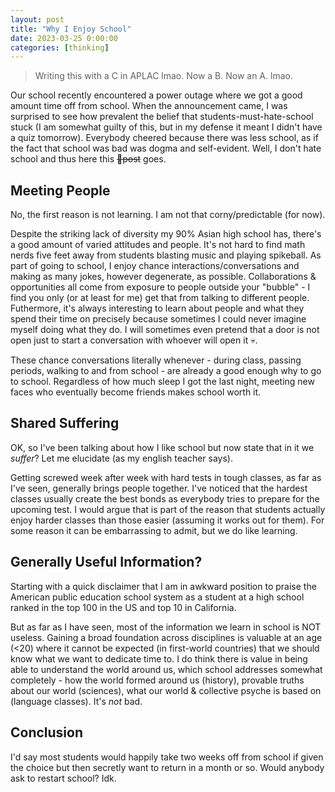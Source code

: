 ```yaml
---
layout: post
title: "Why I Enjoy School"
date: 2023-03-25 0:00:00
categories: [thinking]
---
```


<script src="https://cdn.mathjax.org/mathjax/latest/MathJax.js?config=TeX-AMS-MML_HTMLorMML" type="text/javascript"></script>

> Writing this with a C in APLAC lmao. Now a B. Now an A. lmao.

Our school recently encountered a power outage where we got a good amount time off from school. When the announcement came, I was surprised to see how prevalent the belief that students-must-hate-school stuck (I am somewhat guilty of this, but in my defense it meant I didn't have a quiz tomorrow). Everybody cheered because there was less school, as if the fact that school was bad was dogma and self-evident. Well, I don't hate school and thus here this ~~💩post~~ goes.

## Meeting People

No, the first reason is not learning. I am not that corny/predictable (for now).

Despite the striking lack of diversity my 90% Asian high school has, there's a good amount of varied attitudes and people. It's not hard to find math nerds five feet away from students blasting music and playing spikeball. As part of going to school, I enjoy chance interactions/conversations and making as many jokes, however degenerate, as possible. Collaborations & opportunities all come from exposure to people outside your "bubble" - I find you only (or at least for me) get that from talking to different people. Futhermore, it's always interesting to learn about people and what they spend their time on precisely because sometimes I could never imagine myself doing what they do. I will sometimes even pretend that a door is not open just to start a conversation with whoever will open it 💀.

These chance conversations literally whenever - during class, passing periods, walking to and from school - are already a good enough why to go to school. Regardless of how much sleep I got the last night, meeting new faces who eventually become friends makes school worth it.

## Shared Suffering

OK, so I've been talking about how I like school but now state that in it we _suffer_? Let me elucidate (as my english teacher says).

Getting screwed week after week with hard tests in tough classes, as far as I've seen, generally brings people together. I've noticed that the hardest classes usually create the best bonds as everybody tries to prepare for the upcoming test. I would argue that is part of the reason that students actually enjoy harder classes than those easier (assuming it works out for them). For some reason it can be embarrassing to admit, but we do like learning.

## Generally Useful Information?

Starting with a quick disclaimer that I am in awkward position to praise the American public education school system as a student at a high school ranked in the top 100 in the US and top 10 in California.

But as far as I have seen, most of the information we learn in school is NOT useless. Gaining a broad foundation across disciplines is valuable at an age (<20) where it cannot be expected (in first-world countries) that we should know what we want to dedicate time to. I do think there is value in being able to understand the world around us, which school addresses somewhat completely - how the world formed around us (history), provable truths about our world (sciences), what our world & collective psyche is based on (language classes). It's _not_ bad.

## Conclusion

I'd say most students would happily take two weeks off from school if given the choice but then secretly want to return in a month or so. Would anybody ask to restart school? Idk.

